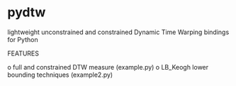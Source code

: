 pydtw
=====

lightweight unconstrained and constrained Dynamic Time Warping bindings for Python

FEATURES

o full and constrained DTW measure (example.py)
o LB_Keogh lower bounding techniques (example2.py)
